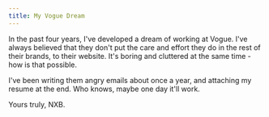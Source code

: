 ```yaml
---
title: My Vogue Dream
---
```


In the past four years, I've developed a dream of working at Vogue. I've always believed that they don't put the care and effort they do in the rest of their brands, to their website. It's boring and cluttered at the same time - how is that possible.

I've been writing them angry emails about once a year, and attaching my resume at the end. Who knows, maybe one day it'll work.

Yours truly,
NXB.
